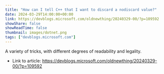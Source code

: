 ```yaml
---
title: "How can I tell C++ that I want to discard a nodiscard value?"
date: 2024-03-29T14:00:00+00:00
link: https://devblogs.microsoft.com/oldnewthing/20240329-00/?p=109592
showShare: false
showReadTime: false
thumbnail: images/dotnet.png
tags: ["devblogs.microsoft.com"]
---
```

A variety of tricks, with different degrees of readability and legality.

- Link to article: https://devblogs.microsoft.com/oldnewthing/20240329-00/?p=109592